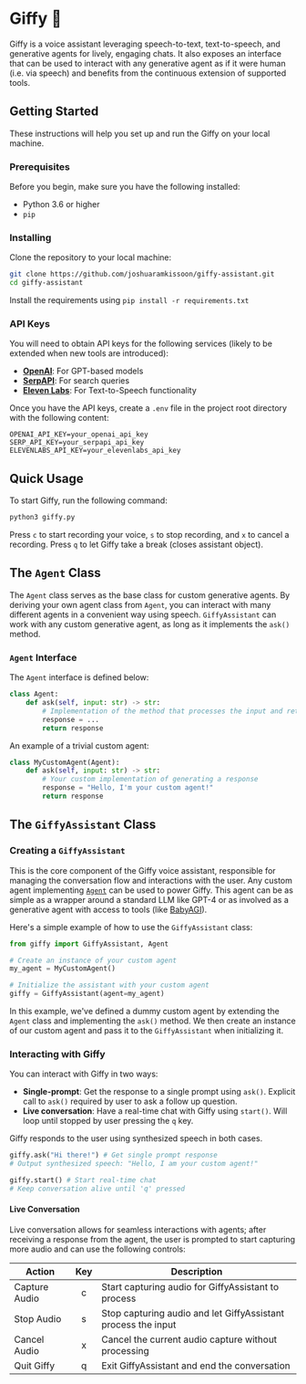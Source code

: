 # Giffy 🦒

Giffy is a voice assistant leveraging speech-to-text, text-to-speech, and generative agents for lively, engaging chats. It also exposes an interface that can be used to interact with any generative agent as if it were human (i.e. via speech) and benefits from the continuous extension of supported tools.

## Getting Started

These instructions will help you set up and run the Giffy on your local machine.

### Prerequisites

Before you begin, make sure you have the following installed:

- Python 3.6 or higher
- `pip`

### Installing

Clone the repository to your local machine:

```bash
git clone https://github.com/joshuaramkissoon/giffy-assistant.git
cd giffy-assistant
```

Install the requirements using `pip install -r requirements.txt`

### API Keys

You will need to obtain API keys for the following services (likely to be extended when new tools are introduced):

* [**OpenAI**](https://platform.openai.com/docs/api-reference/introduction): For GPT-based models
* [**SerpAPI**](https://serpapi.com/): For search queries
* [**Eleven Labs**](https://beta.elevenlabs.io/speech-synthesis): For Text-to-Speech functionality

Once you have the API keys, create a `.env` file in the project root directory with the following content:

```env
OPENAI_API_KEY=your_openai_api_key
SERP_API_KEY=your_serpapi_api_key
ELEVENLABS_API_KEY=your_elevenlabs_api_key
```

## Quick Usage

To start Giffy, run the following command:

```bash
python3 giffy.py
```

Press `c` to start recording your voice, `s` to stop recording, and `x` to cancel a recording. Press `q` to let Giffy take a break (closes assistant object).

## The `Agent` Class

The `Agent` class serves as the base class for custom generative agents. By deriving your own agent class from `Agent`, you can interact with many different agents in a convenient way using speech. `GiffyAssistant` can work with any custom generative agent, as long as it implements the `ask()` method.

### `Agent` Interface

The `Agent` interface is defined below:

```python
class Agent:
    def ask(self, input: str) -> str:
        # Implementation of the method that processes the input and returns a response
        response = ...
        return response
```

An example of a trivial custom agent:

```python
class MyCustomAgent(Agent):
    def ask(self, input: str) -> str:
        # Your custom implementation of generating a response
        response = "Hello, I'm your custom agent!"
        return response
```

## The `GiffyAssistant` Class 

### Creating a `GiffyAssistant`

This is the core component of the Giffy voice assistant, responsible for managing the conversation flow and interactions with the user. Any custom agent implementing [`Agent`](#the-agent-class) can be used to power Giffy. This agent can be as simple as a wrapper around a standard LLM like GPT-4 or as involved as a generative agent with access to tools (like [BabyAGI](https://github.com/yoheinakajima/babyagi)).

Here's a simple example of how to use the `GiffyAssistant` class:

```python
from giffy import GiffyAssistant, Agent

# Create an instance of your custom agent
my_agent = MyCustomAgent()

# Initialize the assistant with your custom agent
giffy = GiffyAssistant(agent=my_agent)
```

In this example, we've defined a dummy custom agent by extending the `Agent` class and implementing the `ask()` method. We then create an instance of our custom agent and pass it to the `GiffyAssistant` when initializing it.

### Interacting with Giffy

You can interact with Giffy in two ways:

* **Single-prompt**: Get the response to a single prompt using `ask()`. Explicit call to `ask()` required by user to ask a follow up question.
* **Live conversation**: Have a real-time chat with Giffy using `start()`. Will loop until stopped by user pressing the `q` key.

Giffy responds to the user using synthesized speech in both cases.

```python
giffy.ask("Hi there!") # Get single prompt response
# Output synthesized speech: "Hello, I am your custom agent!"

giffy.start() # Start real-time chat
# Keep conversation alive until 'q' pressed
```

#### Live Conversation

Live conversation allows for seamless interactions with agents; after receiving a response from the agent, the user is prompted to start capturing more audio and can use the following controls:

|     Action     | Key  | Description                                                   |
|--------------|:----:|---------------------------------------------------------------|
| Capture Audio  |  c   | Start capturing audio for GiffyAssistant to process          |
| Stop Audio     |  s   | Stop capturing audio and let GiffyAssistant process the input|
| Cancel Audio   |  x   | Cancel the current audio capture without processing           |
| Quit Giffy     |  q   | Exit GiffyAssistant and end the conversation                 |
